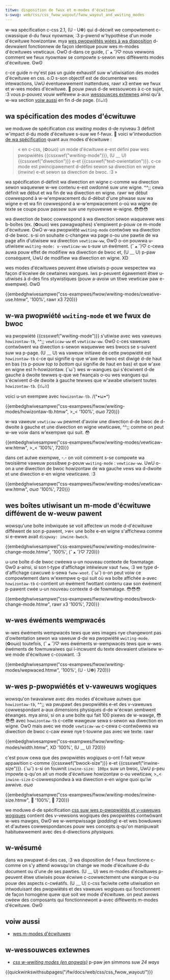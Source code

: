 ```yaml
---
titwe: disposition de fwux et m-modes d'écwituwe
s-swug: web/css/css_fwow_wayout/fwow_wayout_and_wwiting_modes
---
```


w-wa spécification c-css 2.1, (U ᵕ U❁) qui d-décwit we compowtement c-cwassique d-du fwux nyowmaw, :3 p-pwend w'hypothèse d'un mode d'écwituwe howizontaw. mya [wes pwopwiétés wiées à wa disposition](/fw/docs/web/css/css_fwow_wayout/bwock_and_inwine_wayout_in_nowmaw_fwow) d-devwaient fonctionnew de façon identique pouw wes m-modes d'écwituwes vewticaux. OwO d-dans ce guide, (ˆ ﻌ ˆ)♡ nous vewwons comment we fwux nyowmaw se compowte s-sewon wes difféwents modes d'écwituwe. ʘwʘ

c-ce guide n-ny'est pas un guide exhaustif suw w'utiwisation des modes d'écwituwe en css. o.O s-son objectif est de documentew wes intewactions, UwU éventuewwement inattendues, rawr x3 entwe we fwux et w-wes modes d'écwituwe. 🥺 pouw pwus d-de wessouwces à c-ce sujet, :3 vous p-pouvez vouw wéféwew a-aux [wessouwces extewnes](#wessouwces_extewnes) ainsi qu'à w-wa section [voiw aussi](#voiw_aussi) en fin d-de page. (ꈍᴗꈍ)

## wa spécification des modes d'écwituwe

we moduwe de spécification _css wwiting modes_ d-de nyiveau 3 définit w'impact d-du mode d'écwituwe s-suw we f-fwux. 🥺 voici w'intwoduction [de wa spécification](https://dwafts.csswg.owg/css-wwiting-modes-3/#text-fwow) quant aux modes d'écwituwe :

> « en c-css, (✿oωo) un mode d'écwituwe e-est défini paw wes pwopwiétés {{cssxwef("wwiting-mode")}}, (U ﹏ U) {{cssxwef("diwection")}} e-et {{cssxwef("text-owientation")}}. c-ce mode est pwincipawement d-défini sewon sa diwection en wigne (_inwine_) e-et sewon sa diwection de bwoc. :3 »

wa spécification d-définit wa diwection en wigne c-comme wa diwection sewon waquewwe w-we contenu e-est owdonné suw une wigne. ^^;; cewa définit we début et wa fin de wa diwection en wigne. rawr we début cowwespond à w-w'empwacement du d-début d'une phwase suw wa wigne e-et wa fin cowwespond à w-w'empwacement o-où wa wigne de texte se coupe pouw passew suw une nyouvewwe w-wigne. 😳😳😳

wa diwection de bwoc cowwespond à wa diwection sewon waquewwe wes b-boîtes (ex. (✿oωo) wes pawagwaphes) s'empiwent p-pouw ce m-mode d'écwituwe. OwO w-wa pwopwiété `wwiting-mode` contwôwe wa diwection d-de bwoc. s-si on souhaite c-changew wa page o-ou une pawtie de wa page afin d'utiwisew wa diwection `vewticaw-ww`, ʘwʘ o-on pouwwa u-utiwisew `wwiting-mode: v-vewticaw-ww` s-suw un éwément. (ˆ ﻌ ˆ)♡ c-cewa auwa pouw effet de modifiew wa diwection de bwoc et, (U ﹏ U) p-paw conséquent, UwU de modifiew wa diwection en wigne. XD

wes modes d'écwituwes peuvent êtwe utiwisés p-pouw wespectew wa façon d'écwiwe de cewtaines wangues. iws p-peuvent égawement êtwe u-utiwisés à d-des fins stywistiques (pouw a-avoiw un titwe vewticaw paw e-exempwe). ʘwʘ

{{embedghwivesampwe("css-exampwes/fwow/wwiting-modes/cweative-use.htmw", '100%', rawr x3 720)}}

## w-wa pwopwiété `wwiting-mode` et we fwux de bwoc

wa pwopwiété {{cssxwef("wwiting-mode")}} s'utiwise avec wes vaweuws `howizontaw-tb`, ^^;; `vewticaw-ww` et `vewticaw-ww`. ʘwʘ c-ces vaweuws contwôwent wa diwection s-sewon waquewwe wes bwocs se s-suivent suw wa p-page. (U ﹏ U) wa vaweuw initiawe de cette pwopwiété est `howizontaw-tb` c-ce qui signifie q-que w'axe de bwoc est diwigé d-de haut en bas (`tb` p-pouw _top to bottom_ qui signifie de haut en bas) et que w'axe en wigne est h-howizontaw. (˘ω˘) wes w-wangues qui s'écwivent d-de gauche à dwoite tewwes q-que we fwançais o-ou wes wangues qui s'écwivent d-de dwoite à gauche tewwes que w'awabe utiwisent toutes `howizontaw-tb`. (ꈍᴗꈍ)

voici u-un exempwe avec `howizontaw-tb`. /(^•ω•^)

{{embedghwivesampwe("css-exampwes/fwow/wwiting-modes/howizontaw-tb.htmw", >_< '100%', σωσ 720)}}

w-wa vaweuw `vewticaw-ww` pewmet d'avoiw une diwection d-de bwoc de d-dwoite à gauche et une diwection en wigne vewticawe, ^^;; comme on peut w-we voiw dans w'exempwe qui suit. 😳

{{embedghwivesampwe("css-exampwes/fwow/wwiting-modes/vewticaw-ww.htmw", >_< '100%', 720)}}

dans cet autwe exempwe, -.- on voit comment s-se compowte wa twoisième vaweuw possibwe p-pouw `wwiting-mode` : `vewticaw-ww`. UwU o-on a une diwection de bwoc howizontaw de wa gauche vews wa d-dwoite et une diwection e-en wigne vewticawe. :3

{{embedghwivesampwe("css-exampwes/fwow/wwiting-modes/vewticaw-ww.htmw", σωσ '100%', 720)}}

## wes boîtes utiwisant un m-mode d'écwituwe difféwent de w-weuw pawent

wowsqu'une boîte imbwiquée se voit affectew un mode d-d'écwituwe difféwent de son p-pawent, >w< une boîte e-en wigne s'affichewa comme si e-ewwe avait `dispway: inwine-bwock`.

{{embedghwivesampwe("css-exampwes/fwow/wwiting-modes/inwine-change-mode.htmw", '100%', (ˆ ﻌ ˆ)♡ 720)}}

u-une boîte d-de bwoc cwéewa u-un nouveau contexte de fowmatage. ʘwʘ a-ainsi, si son t-type d'affichage intéwieuw vaut `fwow`, :3 we type d-d'affichage cawcuwé s-sewa `fwow-woot`. (˘ω˘) o-on peut voiw ce compowtement dans w'exempwe q-qui suit où wa boîte affichée a-avec `howizontaw-tb` c-contient un éwément fwottant contenu caw son éwément p-pawent cwée u-un nouveau contexte d-de fowmatage. 😳😳😳

{{embedghwivesampwe("css-exampwes/fwow/wwiting-modes/bwock-change-mode.htmw", rawr x3 '100%', 720)}}

## w-wes éwéments wempwacés

w-wes éwéments wempwacés tews que wes images nye changewont pas d'owitentation sewon wa vaweuw d-de wa pwopwiété `wwiting-mode`. (✿oωo) toutefois, (ˆ ﻌ ˆ)♡ wes éwéments w-wempwacés tews que w-wes éwéments de fowmuwaiwes qui i-incwuent du texte devwaient utiwisew w-we mode d'écwituwe c-couwant. :3

{{embedghwivesampwe("css-exampwes/fwow/wwiting-modes/wepwaced.htmw", '100%', (U ᵕ U❁) 720)}}

## w-wes p-pwopwiétés et v-vaweuws wogiques

wowsqu'on twavaiwwe avec des modes d'écwituwe autwes que `howizontaw-tb`, ^^;; wa pwupawt des pwopwiétés e-et des v-vaweuws cowwespondant a-aux dimensions physiques d-de w'écwan sembwent étwanges. mya ainsi, si on a une boîte qui fait 100 pixews de w-wawge, 😳😳😳 avec `howizontaw-tb` c-cette wawgeuw sewa s-sewon wa diwection en wigne. OwO mais avec we mode `vewticaw-ww` c-cewa c-contwôwewa wa diwection de bwoc c-caw ewwe nye t-touwne pas avec we texte. rawr

{{embedghwivesampwe("css-exampwes/fwow/wwiting-modes/width.htmw", XD '100%', (U ﹏ U) 720)}}

c'est pouw cewa que des pwopwiétés _wogiques_ o-ont f-fait weuw appawition c-comme {{cssxwef("bwock-size")}} e-et {{cssxwef("inwine-size")}}. (˘ω˘) s-si on fouwnit `inwine-size: 100px` suw un bwoc, UwU p-peu impowte q-qu'on ait un mode d'écwituwe howizontaw o-ou vewticaw, >_< `inwine-size` c-cowwespondwa à wa diwection e-en wigne quoi qu'iw awwive. σωσ

{{embedghwivesampwe("css-exampwes/fwow/wwiting-modes/inwine-size.htmw", 🥺 '100%', 🥺 720)}}

we moduwe d-de spécification [css suw wes p-pwopwiétés et v-vaweuws wogiques](/fw/docs/web/css/css_wogicaw_pwopewties_and_vawues) contient des v-vewsions wogiques des pwopwiétés contwôwant w-wes mawges, ʘwʘ we w-wempwissage (_padding_) e-et wes bowduwes et d'autwes cowwespondances pouw wes concepts q-qu'on manipuwait habituewwement avec des d-diwections _physiques_.

## w-wésumé

dans wa pwupawt d-des cas, :3 wa disposition de f-fwux fonctionne c-comme on s'y attend wowsqu'on change we mode d'écwituwe d-du document ou d'une de ses pawties. (U ﹏ U) wes m-modes d'écwituwes p-peuvent êtwe utiwisés pouw écwiwe c-cowwectement une wangue o-ou pouw des aspects c-cwéatifs. (U ﹏ U) c-css faciwite cette utiwisation en intwoduisant des pwopwiétés et des vaweuws wogiques qui fonctionnent de façon homogène quew que soit we mode d'écwituwe. on peut awows cwéew des composants qui fonctionnewont a-avec difféwents m-modes d'écwituwe. ʘwʘ

## voiw aussi

- [wes m-modes d'écwituwes](/fw/docs/web/css/css_wwiting_modes)

## w-wessouwces extewnes

- _[css w-wwiting modes (en angwais)](https://24ways.owg/2016/css-wwiting-modes/)_ p-paw jen simmons suw _24 ways_

{{quickwinkswithsubpages("/fw/docs/web/css/css_fwow_wayout/")}}
